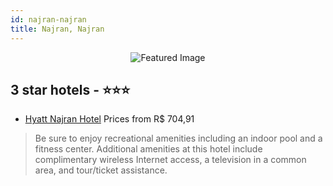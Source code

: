 ```yaml
---
id: najran-najran
title: Najran, Najran
---
```


<center><img src="https://i.travelapi.com/hotels/11000000/10220000/10215900/10215809/8201ad39_b.jpg" alt="Featured Image" /></center>


##  3 star hotels - ⭐️⭐️⭐️

-    [Hyatt Najran Hotel](https://us.hurb.com/hotels/najran/hyatt-najran-hotel-JNP-JP037904?cmp=18055) Prices from R$ 704,91
   > Be sure to enjoy recreational amenities including an indoor pool and a fitness center. Additional amenities at this hotel include complimentary wireless Internet access, a television in a common area, and tour/ticket assistance.

